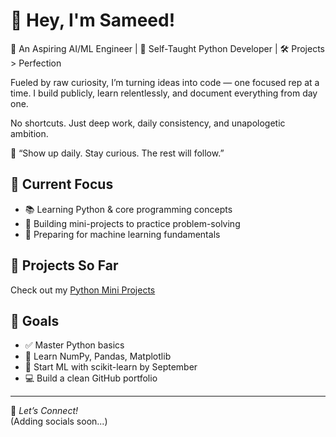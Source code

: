 # 👋 Hey, I'm Sameed!

🚀 An Aspiring AI/ML Engineer | 🧠 Self-Taught Python Developer | 🛠 Projects > Perfection

Fueled by raw curiosity, I’m turning ideas into code — one focused rep at a time. I build publicly, learn relentlessly, and document everything from day one.

No shortcuts. Just deep work, daily consistency, and unapologetic ambition.

🎯 “Show up daily. Stay curious. The rest will follow.”

## 🚀 Current Focus
- 📚 Learning Python & core programming concepts
- 🔨 Building mini-projects to practice problem-solving
- 🧠 Preparing for machine learning fundamentals

## 🧰 Projects So Far
Check out my [Python Mini Projects](https://github.com/sameedbuilds/python-mini-projects)

## 🎯 Goals
- ✅ Master Python basics
- 🧪 Learn NumPy, Pandas, Matplotlib
- 🤖 Start ML with scikit-learn by September
- 💻 Build a clean GitHub portfolio

---

🔗 *Let’s Connect!*  
(Adding socials soon...)
